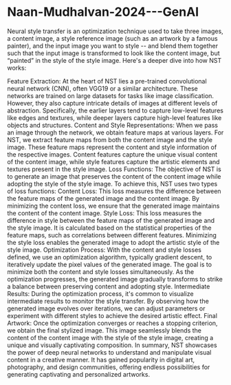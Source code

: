 # Naan-Mudhalvan-2024---GenAI

Neural style transfer is an optimization technique used to take three images, a content image, a style reference image (such as an artwork by a famous painter), and the input image you want to style -- and blend them together such that the input image is transformed to look like the content image, but “painted” in the style of the style image.
Here's a deeper dive into how NST works:

Feature Extraction: At the heart of NST lies a pre-trained convolutional neural network (CNN), often VGG19 or a similar architecture. These networks are trained on large datasets for tasks like image classification. However, they also capture intricate details of images at different levels of abstraction. Specifically, the earlier layers tend to capture low-level features like edges and textures, while deeper layers capture high-level features like objects and structures.
Content and Style Representations: When we pass an image through the network, we obtain feature maps at various layers. For NST, we extract feature maps from both the content image and the style image. These feature maps represent the content and style information of the respective images. Content features capture the unique visual content of the content image, while style features capture the artistic elements and textures present in the style image.
Loss Functions: The objective of NST is to generate an image that preserves the content of the content image while adopting the style of the style image. To achieve this, NST uses two types of loss functions:
Content Loss: This loss measures the difference between the feature maps of the generated image and the content image. By minimizing the content loss, we ensure that the generated image maintains the content of the content image.
Style Loss: This loss measures the difference in style between the feature maps of the generated image and the style image. It is calculated based on the statistical properties of the feature maps, such as correlations between different features. Minimizing the style loss enables the generated image to adopt the artistic style of the style image.
Optimization Process: With the content and style losses defined, we use an optimization algorithm, typically gradient descent, to iteratively update the pixel values of the generated image. The goal is to minimize both the content and style losses simultaneously. As the optimization progresses, the generated image gradually transforms to strike a balance between preserving content and adopting style.
Intermediate Results: During the optimization process, it's common to visualize intermediate results to monitor the style transfer. By observing how the generated image evolves over iterations, we can adjust parameters or experiment with different styles to achieve the desired artistic effect.
Final Artwork: Once the optimization converges or reaches a stopping criterion, we obtain the final stylized image. This image seamlessly blends the content of the content image with the style of the style image, creating a unique and visually captivating composition.
In summary, NST showcases the power of deep neural networks to understand and manipulate visual content in a creative manner. It has gained popularity in digital art, photography, and design communities, offering endless possibilities for generating captivating and personalized artworks.
